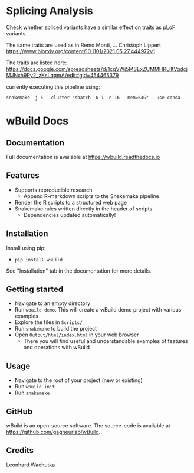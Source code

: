 # Splicing Analysis

Check whether spliced variants have a similar effect on traits as pLoF variants.

The same traits are used as in Remo Monti, ... Christoph Lippert  https://www.biorxiv.org/content/10.1101/2021.05.27.444972v1

The traits are listed here: https://docs.google.com/spreadsheets/d/1cqVWj5MSExZUMMHKLlltVqdcjMJNxh9Py2_zKsLqqmA/edit#gid=454465379



currently executing this pipeline using:
```
snakemake -j 5 --cluster "sbatch -N 1 -n 16 --mem=64G" --use-conda
```


# wBuild Docs
## Documentation

Full documentation is available at https://wbuild.readthedocs.io

## Features

* Supports reproducible research
  * Append R-markdown scripts to the Snakemake pipeline
* Render the R scripts to a structured web page
* Snakemake rules written directly in the header of scripts
  * Dependencies updated automatically!

## Installation

Install using pip:

- `pip install wBuild`

See "Installation" tab in the documentation for more details.

## Getting started
  
* Navigate to an empty directory
* Run `wbuild demo`. This will create a wBuild demo project with various examples
* Explore the files in `Scripts/`
* Run `snakemake` to build the project
* Open `Output/html/index.html` in your web browser
  * There you will find useful and understandable examples of features and operations with wBuild

## Usage

* Navigate to the root of your project (new or existing)
* Run `wbuild init`
* Run `snakemake`

## GitHub

wBuild is an open-source software. The source-code is available at https://github.com/gagneurlab/wBuild.

## Credits

Leonhard Wachutka
